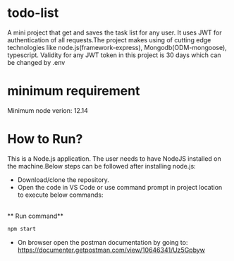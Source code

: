 # todo-list

A mini project that get and saves the task list for any user. It uses JWT for authentication of all requests.The project makes using of cutting edge technologies like node.js(framework-express), Mongodb(ODM-mongoose), typescript.
Validity for any JWT token in this project is 30 days which can be changed by .env
# minimum requirement
Minimum node verion: 12.14

# How to Run? 
This is a Node.js application. The user needs to have NodeJS installed on the machine.Below steps can be followed after installing node.js:
- Download/clone the repository.
- Open the code in VS Code or use command prompt in project location to execute below commands:
<br>
** Run command** 

```javascript 
npm start
```
- On browser open the postman documentation by going to: https://documenter.getpostman.com/view/10646341/Uz5Gpbyw

